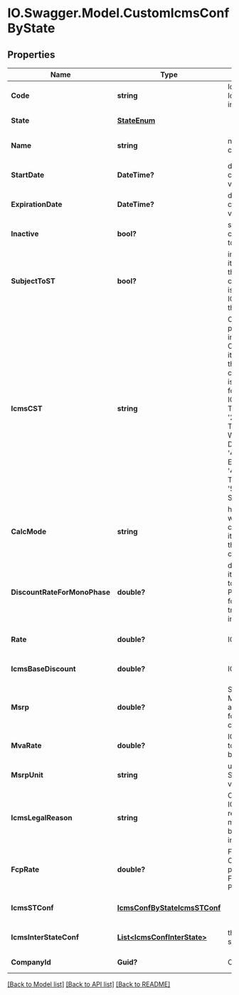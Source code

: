 # IO.Swagger.Model.CustomIcmsConfByState
## Properties

Name | Type | Description | Notes
------------ | ------------- | ------------- | -------------
**Code** | **string** | Identify the IcmsConfState in namespace | [default to null]
**State** | [**StateEnum**](StateEnum.md) |  | [default to null]
**Name** | **string** | name for this configuration | [optional] [default to null]
**StartDate** | **DateTime?** | date when this configuration values starts | [optional] [default to null]
**ExpirationDate** | **DateTime?** | date when this configuration values expire | [optional] [default to null]
**Inactive** | **bool?** | set this configuration to Inactive | [optional] [default to null]
**SubjectToST** | **bool?** | inform that the item linked to this configuration is subject to ICMS ST on this state | [optional] [default to null]
**IcmsCST** | **string** | On sales process inform the CST hat the item linked to this configuration is subject to for the own ICMS - &#39;00&#39; # TAXABLE - &#39;20&#39; # TAXABLE WITH BASE DISCOUNT - &#39;40&#39; # EXEMPT - &#39;41&#39; # NOT TAXABLE - &#39;50&#39; # SUSPENDED  | [optional] [default to null]
**CalcMode** | **string** | how this ICMS will be calculed for itens linked to this configuration | [optional] [default to null]
**DiscountRateForMonoPhase** | **double?** | discount if the item is subject to monophase PIS/COFINS for transactions inside state | [optional] [default to null]
**Rate** | **double?** | ICMS rate | [optional] [default to null]
**IcmsBaseDiscount** | **double?** | ICMS rate | [optional] [default to null]
**Msrp** | **double?** | SRP or MMSRP amount base for this icms configuration | [optional] [default to null]
**MvaRate** | **double?** | ICMS mva rate to define calc base | [optional] [default to null]
**MsrpUnit** | **string** | unit used to SRP amount value | [optional] [default to null]
**IcmsLegalReason** | **string** | Code for the ICM legal reason, this message will be placed on invoice. | [optional] [default to null]
**FcpRate** | **double?** | Fundo de Combate à pobreza / Fund Against Poverty | [optional] [default to null]
**IcmsSTConf** | [**IcmsConfByStateIcmsSTConf**](IcmsConfByStateIcmsSTConf.md) |  | [optional] [default to null]
**IcmsInterStateConf** | [**List&lt;IcmsConfInterState&gt;**](IcmsConfInterState.md) | the map key is state code | [optional] [default to null]
**CompanyId** | **Guid?** | Company ID | [default to null]

[[Back to Model list]](../README.md#documentation-for-models) [[Back to API list]](../README.md#documentation-for-api-endpoints) [[Back to README]](../README.md)

